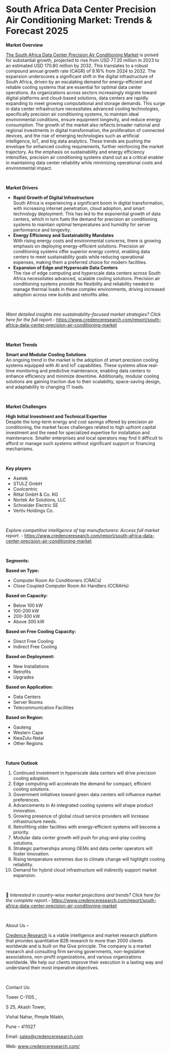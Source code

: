 # South Africa Data Center Precision Air Conditioning Market: Trends & Forecast 2025


<p><strong>Market Overview</strong></p>
<p><a href="https://www.credenceresearch.com/report/south-africa-data-center-precision-air-conditioning-market">The South Africa Data Center Precision Air Conditioning Market</a> is poised for substantial growth, projected to rise from USD 77.20 million in 2023 to an estimated USD 170.80 million by 2032. This translates to a robust compound annual growth rate (CAGR) of 9.16% from 2024 to 2032. The expansion underscores a significant shift in the digital infrastructure of South Africa, driven by an escalating demand for energy-efficient and reliable cooling systems that are essential for optimal data center operations. As organizations across sectors increasingly migrate toward digital platforms and cloud-based solutions, data centers are rapidly expanding to meet growing computational and storage demands. This surge in data center infrastructure necessitates advanced cooling technologies, specifically precision air conditioning systems, to maintain ideal environmental conditions, ensure equipment longevity, and reduce energy consumption. The growth of the market also reflects broader national and regional investments in digital transformation, the proliferation of connected devices, and the rise of emerging technologies such as artificial intelligence, IoT, and big data analytics. These trends are pushing the envelope for enhanced cooling requirements, further reinforcing the market trajectory. As the emphasis on sustainability and energy efficiency intensifies, precision air conditioning systems stand out as a critical enabler in maintaining data center reliability while minimizing operational costs and environmental impact.</p>
<p><strong>&nbsp;</strong></p>
<p><strong>Market Drivers</strong></p>
<ul>
<li><strong data-start="1589" data-end="1631">Rapid Growth of Digital Infrastructure</strong><br data-start="1631" data-end="1634" /> South Africa is experiencing a significant boom in digital transformation, with increasing internet penetration, cloud adoption, and smart technology deployment. This has led to the exponential growth of data centers, which in turn fuels the demand for precision air conditioning systems to maintain optimal temperatures and humidity for server performance and longevity.</li>
<li><strong data-start="2010" data-end="2059">Energy Efficiency and Sustainability Mandates</strong><br data-start="2059" data-end="2062" /> With rising energy costs and environmental concerns, there is growing emphasis on deploying energy-efficient solutions. Precision air conditioning systems offer superior energy control, enabling data centers to meet sustainability goals while reducing operational expenses, making them a preferred choice for modern facilities.</li>
<li><strong data-start="2394" data-end="2443">Expansion of Edge and Hyperscale Data Centers</strong><br data-start="2443" data-end="2446" /> The rise of edge computing and hyperscale data centers across South Africa necessitates advanced, scalable cooling solutions. Precision air conditioning systems provide the flexibility and reliability needed to manage thermal loads in these complex environments, driving increased adoption across new builds and retrofits alike.</li>
</ul>
<p><strong>&nbsp;</strong></p>
<p><em>Want detailed insights into sustainability-focused market strategies? Click here for the full report.- </em><a href="https://www.credenceresearch.com/report/south-africa-data-center-precision-air-conditioning-market">https://www.credenceresearch.com/report/south-africa-data-center-precision-air-conditioning-market</a></p>
<p>&nbsp;</p>
<p><strong>Market Trends</strong></p>
<p><strong>Smart and Modular Cooling Solutions</strong><br /> An ongoing trend in the market is the adoption of smart precision cooling systems equipped with AI and IoT capabilities. These systems allow real-time monitoring and predictive maintenance, enabling data centers to enhance efficiency and minimize downtime. Additionally, modular cooling solutions are gaining traction due to their scalability, space-saving design, and adaptability to changing IT loads.</p>
<p><strong>&nbsp;</strong></p>
<p><strong>Market Challenges</strong></p>
<p><strong>High Initial Investment and Technical Expertise</strong><br data-start="3341" data-end="3344" /> Despite the long-term energy and cost savings offered by precision air conditioning, the market faces challenges related to high upfront capital investment and the need for specialized expertise for installation and maintenance. Smaller enterprises and local operators may find it difficult to afford or manage such systems without significant support or financing mechanisms.</p>
<p><strong>&nbsp;</strong></p>
<p><strong>Key players</strong></p>
<ul>
<li>Asetek</li>
<li>STULZ GmbH</li>
<li>Coolcentric</li>
<li>Rittal GmbH &amp; Co. KG</li>
<li>Nortek Air Solutions, LLC</li>
<li>Schneider Electric SE</li>
<li>Vertiv Holdings Co.</li>
</ul>
<p>&nbsp;</p>
<p><em>Explore competitive intelligence of top manufacturers: Access full market report. - </em><a href="https://www.credenceresearch.com/report/south-africa-data-center-precision-air-conditioning-market">https://www.credenceresearch.com/report/south-africa-data-center-precision-air-conditioning-market</a></p>
<p>&nbsp;</p>
<p><strong>Segments:</strong></p>
<p><strong>Based on Type:</strong></p>
<ul>
<li>Computer Room Air Conditioners (CRACs)</li>
<li>Close Coupled Computer Room Air Handlers (CCRAHs)</li>
</ul>
<p><strong>Based on Capacity:</strong></p>
<ul>
<li>Below 100 kW</li>
<li>100-200 kW</li>
<li>200-300 kW</li>
<li>Above 300 kW</li>
</ul>
<p><strong>Based on Free Cooling Capacity:</strong></p>
<ul>
<li>Direct Free Cooling</li>
<li>Indirect Free Cooling</li>
</ul>
<p><strong>Based on Deployment:</strong></p>
<ul>
<li>New Installations</li>
<li>Retrofits</li>
<li>Upgrades</li>
</ul>
<p><strong>Based on Application:</strong></p>
<ul>
<li>Data Centers</li>
<li>Server Rooms</li>
<li>Telecommunication Facilities</li>
</ul>
<p><strong>Based on Region:</strong></p>
<ul>
<li>Gauteng</li>
<li>Western Cape</li>
<li>KwaZulu-Natal</li>
<li>Other Regions</li>
</ul>
<p>&nbsp;</p>
<p><strong>Future Outlook </strong></p>
<ol>
<li>Continued investment in hyperscale data centers will drive precision cooling adoption.</li>
<li data-start="3855" data-end="3940">Edge computing will accelerate the demand for compact, efficient cooling solutions.</li>
<li data-start="3944" data-end="4029">Government initiatives toward green data centers will influence market preferences.</li>
<li data-start="4033" data-end="4111">Advancements in AI-integrated cooling systems will shape product innovation.</li>
<li data-start="4115" data-end="4203">Growing presence of global cloud service providers will increase infrastructure needs.</li>
<li data-start="4207" data-end="4292">Retrofitting older facilities with energy-efficient systems will become a priority.</li>
<li data-start="4296" data-end="4371">Modular data center growth will push for plug-and-play cooling solutions.</li>
<li data-start="4375" data-end="4460">Strategic partnerships among OEMs and data center operators will foster innovation.</li>
<li data-start="4464" data-end="4551">Rising temperature extremes due to climate change will highlight cooling reliability.</li>
<li data-start="4556" data-end="4636">Demand for hybrid cloud infrastructure will indirectly support market expansion.</li>
</ol>
<p><strong>&nbsp;</strong></p>
<p>📌 <em>Interested in country-wise market projections and trends? Click here for the complete report.- </em><a href="https://www.credenceresearch.com/report/south-africa-data-center-precision-air-conditioning-market">https://www.credenceresearch.com/report/south-africa-data-center-precision-air-conditioning-market</a></p>
<p>&nbsp;</p>
<p>About Us &ndash;</p>
<p><a href="https://www.credenceresearch.com/">Credence Research</a> is a viable intelligence and market research platform that provides quantitative B2B research to more than 2000 clients worldwide and is built on the Give principle. The company is a market research and consulting firm serving governments, non-legislative associations, non-profit organizations, and various organizations worldwide. We help our clients improve their execution in a lasting way and understand their most imperative objectives.</p>
<p>&nbsp;</p>
<p>Contact Us:</p>
<p>Tower C-1105 ,</p>
<p>S 25, Akash Tower,</p>
<p>Vishal Nahar, Pimple Nilakh,</p>
<p>Pune &ndash; 411027</p>
<p>Email: <a href="mailto:sales@credenceresearch.com">sales@credenceresearch.com</a></p>
<p>Web: <a href="http://www.credenceresearch.com/">www.credenceresearch.com/</a></p>
